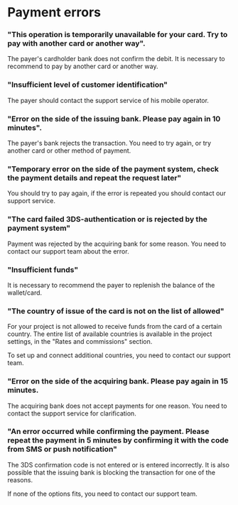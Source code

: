 # Payment errors

### "This operation is temporarily unavailable for your card. Try to pay with another card or another way".

The payer's cardholder bank does not confirm the debit. It is necessary to recommend to pay by another card or another way.

### "Insufficient level of customer identification"

The payer should contact the support service of his mobile operator.

### "Error on the side of the issuing bank. Please pay again in 10 minutes".

The payer's bank rejects the transaction. You need to try again, or try another card or other method of payment.

### "Temporary error on the side of the payment system, check the payment details and repeat the request later"

You should try to pay again, if the error is repeated you should contact our support service.

### "The card failed 3DS-authentication or is rejected by the payment system"

Payment was rejected by the acquiring bank for some reason. You need to contact our support team about the error.

### "Insufficient funds"

It is necessary to recommend the payer to replenish the balance of the wallet/card.

### "The country of issue of the card is not on the list of allowed"

For your project is not allowed to receive funds from the card of a certain country. The entire list of available countries is available in the project settings, in the "Rates and commissions" section.

To set up and connect additional countries, you need to contact our support team.

### "Error on the side of the acquiring bank. Please pay again in 15 minutes.

The acquiring bank does not accept payments for one reason. You need to contact the support service for clarification.

### "An error occurred while confirming the payment. Please repeat the payment in 5 minutes by confirming it with the code from SMS or push notification"

The 3DS confirmation code is not entered or is entered incorrectly. It is also possible that the issuing bank is blocking the transaction for one of the reasons.

If none of the options fits, you need to contact our support team.
